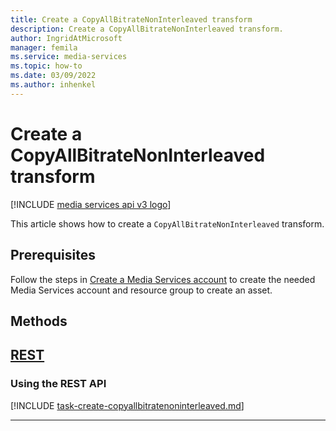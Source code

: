 ```yaml
---
title: Create a CopyAllBitrateNonInterleaved transform
description: Create a CopyAllBitrateNonInterleaved transform.
author: IngridAtMicrosoft
manager: femila
ms.service: media-services
ms.topic: how-to
ms.date: 03/09/2022
ms.author: inhenkel
---
```


# Create a CopyAllBitrateNonInterleaved transform

[!INCLUDE [media services api v3 logo](./includes/v3-hr.md)]

This article shows how to create a `CopyAllBitrateNonInterleaved` transform.

## Prerequisites

Follow the steps in [Create a Media Services account](./account-create-how-to.md) to create the needed Media Services account and resource group to create an asset.

## Methods

## [REST](#tab/rest/)

### Using the REST API

[!INCLUDE [task-create-copyallbitratenoninterleaved.md](./includes/task-create-copyallbitratenoninterleaved.md)]

---
